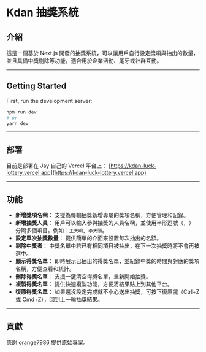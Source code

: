 # Kdan 抽獎系統

## 介紹
這是一個基於 Next.js 開發的抽獎系統，可以讓用戶自行設定獎項與抽出的數量，並且具備中獎剔除等功能，適合用於企業活動、尾牙或社群互動。

---

## Getting Started

First, run the development server:

```bash
npm run dev
# or
yarn dev
```

---

## 部署

目前是部署在 Jay 自己的 Vercel 平台上：
[https://kdan-luck-lottery.vercel.app](https://kdan-luck-lottery.vercel.app)

---

## 功能

- **新增獎項名稱**：
  支援為每輪抽獎新增專屬的獎項名稱，方便管理和記錄。
- **新增抽獎人員**：
  用戶可以輸入參與抽獎的人員名稱，並使用半形逗號（`, `）分隔多個項目。例如：`王大明, 李大頭`。
- **設定單次抽獎數量**：
  提供簡單的介面來設置每次抽出的名額。
- **剔除中獎者**：
  中獎名單中若已有相同項目被抽出，在下一次抽獎時將不會再被選中。
- **顯示得獎名單**：
  即時展示已抽出的得獎名單，並紀錄中獎的時間與對應的獎項名稱，方便查看和統計。
- **刪除得獎名單**：
  支援一鍵清空得獎名單，重新開始抽獎。
- **複製得獎名單**：
  提供快速複製功能，方便將結果貼上到其他平台。
- **復原得獎名單**：
  如果還沒設定完成就不小心送出抽獎，可按下復原鍵（Ctrl+Z 或 Cmd+Z），回到上一輪抽獎結果。

---

## 貢獻
感謝 [orange7986](https://github.com/orange7986) 提供原始專案。
